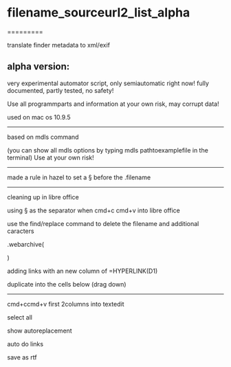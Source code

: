 # filename_sourceurl2_list_alpha
=========

translate finder metadata to xml/exif


alpha version:
------------
very experimental automator script, only semiautomatic right now! fully documented, partly tested, no safety!

Use all programmparts and information at your own risk, may corrupt data!

used on mac os 10.9.5

------------


based on mdls command 

(you can show all mdls options by typing mdls pathtoexamplefile in the terminal)
Use at your own risk!

------------
made a rule in hazel to set a § before the .filename

------------
cleaning up in libre office

using § as the separator when cmd+c cmd+v into libre office

use the find/replace command to delete the filename and additional caracters

 .webarchive( 
 
   )
   

adding links with an new column of =HYPERLINK(D1)

duplicate into the cells below (drag down)

------------

cmd+ccmd+v first 2columns into textedit 

select all

show autoreplacement 
 
 auto  do links
 
 save as rtf
